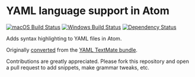 # YAML language support in Atom
[![macOS Build Status](https://travis-ci.org/atom/language-yaml.svg?branch=master)](https://travis-ci.org/atom/language-yaml)
[![Windows Build Status](https://ci.appveyor.com/api/projects/status/eaa4ql7kipgphc2n/branch/master?svg=true)](https://ci.appveyor.com/project/Atom/language-yaml/branch/master)
[![Dependency Status](https://david-dm.org/atom/language-yaml.svg)](https://david-dm.org/atom/language-yaml)

Adds syntax highlighting to YAML files in Atom.

Originally [converted](http://flight-manual.atom.io/hacking-atom/sections/converting-from-textmate) from the [YAML TextMate bundle](https://github.com/textmate/yaml.tmbundle).

Contributions are greatly appreciated. Please fork this repository and open a pull request to add snippets, make grammar tweaks, etc.
